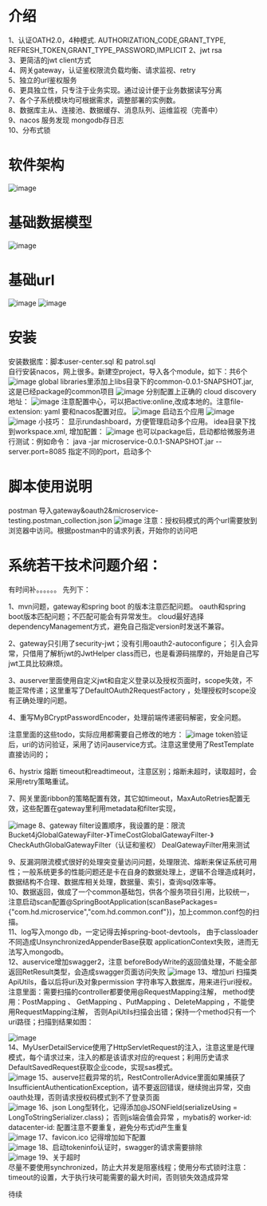 # 介绍
1、认证OATH2.0，4种模式.   AUTHORIZATION_CODE,GRANT_TYPE, REFRESH_TOKEN,GRANT_TYPE_PASSWORD,IMPLICIT
2、jwt rsa   
3、更简洁的jwt client方式   
4、网关gateway，认证鉴权限流负载均衡、请求监视、retry   
5、独立的url鉴权服务   
6、更具独立性，只专注于业务实现。通过设计便于业务数据读写分离  
7、各个子系统模块均可根据需求，调整部署的实例数。   
8、数据库主从、连接池、数据缓存、消息队列、运维监视（完善中）   
9、nacos 服务发现  mongodb存日志  
10、分布式锁
# 软件架构
![image](https://user-images.githubusercontent.com/83743182/125611044-aa7ef51e-4267-432f-84f7-2f3b2357c5f4.png)

# 基础数据模型  
![image](https://user-images.githubusercontent.com/83743182/125550679-ddde7fae-defb-429f-ab37-ed5f5bd1844a.png)
# 基础url  
![image](https://user-images.githubusercontent.com/83743182/125554023-a7dabd40-39e8-4d27-bbd4-1783fa43f801.png)
![image](https://user-images.githubusercontent.com/83743182/125554063-4947a8c2-bde2-4979-94a9-d6d8e639e45a.png)

# 安装
安装数据库：脚本user-center.sql  和 patrol.sql  
自行安装nacos，网上很多。新建空project，导入各个module，如下：共6个
![image](https://user-images.githubusercontent.com/83743182/122862149-464b0500-d353-11eb-85fb-cfe306757c96.png)
global libraries里添加上libs目录下的common-0.0.1-SNAPSHOT.jar, 这是已经package的common项目
![image](https://user-images.githubusercontent.com/83743182/122862182-5367f400-d353-11eb-959e-387ad6dfc322.png)
分别配置上正确的 cloud discovery 地址：
![image](https://user-images.githubusercontent.com/83743182/122862198-5e228900-d353-11eb-853d-9c5ad2a62da5.png)
注意配置中心，可以把active:online,改成本地的。注意file-extension: yaml 要和nacos配置对应。 
![image](https://user-images.githubusercontent.com/83743182/122862260-6e3a6880-d353-11eb-86f3-2158f21192cc.png)
启动五个应用
![image](https://user-images.githubusercontent.com/83743182/122862291-7a262a80-d353-11eb-8193-5701d8cae66f.png)
![image](https://user-images.githubusercontent.com/83743182/122862304-801c0b80-d353-11eb-9506-2f8b5fd2696e.png)
小技巧： 显示rundashboard，方便管理启动多个应用。 idea目录下找到workspace.xml, 增加配置：
![image](https://user-images.githubusercontent.com/83743182/122862342-8f9b5480-d353-11eb-9e8d-b1d6691490f8.png)
也可以package后，启动都给微服务进行测试：例如命令： java -jar microservice-0.0.1-SNAPSHOT.jar --server.port=8085
指定不同的port，启动多个
# 脚本使用说明
postman 导入gateway&oauth2&microservice-testing.postman_collection.json
![image](https://user-images.githubusercontent.com/83743182/122862436-b78ab800-d353-11eb-97ed-5224c7cc0f37.png)
注意：授权码模式的两个url需要放到浏览器中访问。根据postman中的请求列表，开始你的访问吧
# 系统若干技术问题介绍：
有时间补。。。。。。 先列下：

1、mvn问题，gateway和spring boot 的版本注意匹配问题。 oauth和spring boot版本匹配问题；不匹配可能会有异常发生。
cloud最好选择dependencyManagement方式，避免自己指定version时发送不兼容。

2、gateway只引用了security-jwt；没有引用oauth2-autoconfigure； 引入会异常，只借用了解析jwt的JwtHelper class而已，也是看源码揣摩的，开始是自己写jwt工具比较麻烦。

3、auserver里面使用自定义jwt和自定义登录以及授权页面时，scope失效，不能正常传递；这里重写了DefaultOAuth2RequestFactory ，处理授权时scope没有正确处理的问题。

4、重写MyBCryptPasswordEncoder，处理前端传递密码解密，安全问题。

注意里面的这些todo，实际应用都需要自己修改的地方：
![image](https://user-images.githubusercontent.com/83743182/122862549-d6894a00-d353-11eb-9053-1084ba23783b.png)
token验证后，uri的访问验证，采用了访问auservice方式。注意这里使用了RestTemplate直接访问的；

6、hystrix 熔断 timeout和readtimeout，注意区别；熔断未超时，读取超时，会采用retry策略重试。

7、网关里面ribbon的策略配置有效，其它如timeout，MaxAutoRetries配置无效，这些配置在gateway里利用metadata和filter实现，

![image](https://user-images.githubusercontent.com/83743182/122862570-e4d76600-d353-11eb-8d9f-7e3f34ac38e7.png)
8、gateway filter设置顺序，我设置的是：限流Bucket4jGlobalGatewayFilter-》TimeCostGlobalGatewayFilter-》CheckAuthGlobalGatewayFilter（认证和鉴权） DealGatewayFilter用来测试

9、反漏洞限流模式很好的处理突变量访问问题，处理限流、熔断来保证系统可用性；一般系统更多的性能问题还是卡在自身的数据处理上，逻辑不合理造成耗时，数据结构不合理、数据库相关处理，数据量、索引，查询sql效率等。   
10、数据返回，做成了一个common基础包，供各个服务项目引用，比较统一，注意启动scan配置@SpringBootApplication(scanBasePackages={"com.hd.microservice","com.hd.common.conf"})，加上common.conf包的扫描。   
11、log写入mongo db，一定记得去掉spring-boot-devtools， 由于classloader不同造成UnsynchronizedAppenderBase获取 applicationContext失败，进而无法写入mongodb。   
12、auservice增加swagger2，注意  beforeBodyWrite的返回值处理，不能全部返回RetResult类型，会造成swagger页面访问失败
![image](https://user-images.githubusercontent.com/83743182/123385246-eb6e1380-d5c7-11eb-93bf-02cbb1bc2944.png)
13、增加uri 扫描类ApiUtils，备以后将uri及对象permission 字符串写入数据库，用来进行uri授权。  注意里面：需要扫描的controller都要使用@RequestMapping注解， method使用：PostMapping   、
GetMapping   、PutMapping 、DeleteMapping ，不能使用RequestMapping注解， 否则ApiUtils扫描会出错；保持一个method只有一个uri路径；扫描到结果如图：

![image](https://user-images.githubusercontent.com/83743182/123414521-9097e480-d5e6-11eb-9427-5b3aa95ffd1e.png)   
14、MyUserDetailService使用了HttpServletRequest的注入，注意这里是代理模式，每个请求过来，注入的都是该请求对应的request；利用历史请求DefaultSavedRequest获取企业code，实现sas模式。   
![image](https://user-images.githubusercontent.com/83743182/123797363-af64e680-d918-11eb-95a6-dbb9a54e5eed.png)
15、auserve拦截异常的坑，RestControllerAdvice里面如果捕获了InsufficientAuthenticationException，请不要返回错误，继续抛出异常，交由oauth处理，否则请求授权码模式到不了登录页面  
![image](https://user-images.githubusercontent.com/83743182/125550884-38086b97-94e6-40b3-ad2f-9d1338fe64c7.png)
16、json Long型转化，记得添加@JSONField(serializeUsing = LongToStringSerializer.class)； 否则js端会值会异常  ，mybatis的 worker-id: datacenter-id: 配置注意不要重复，避免分布式id产生重复  
![image](https://user-images.githubusercontent.com/83743182/125551509-a6b446f1-d6ac-400f-b641-692a26228622.png)
17、favicon.ico 记得增加如下配置  
![image](https://user-images.githubusercontent.com/83743182/125553851-8da53c9d-e8e7-49a6-bfe4-9ed84d6c2adc.png)
18、启动tokeninfo认证时，swagger的请求需要排除  
![image](https://user-images.githubusercontent.com/83743182/125553924-55000627-7600-4233-8ca9-5ce5bf0b6ded.png)
19、关于超时  
  尽量不要使用synchronized，防止大并发是阻塞线程；使用分布式锁时注意：timeout的设置，大于执行块可能需要的最大时间，否则锁失效造成异常  
  
  
待续



